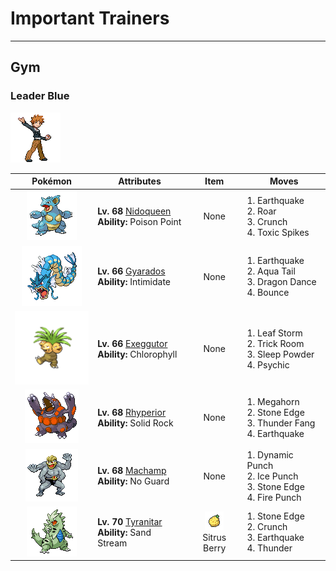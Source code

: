 # Important Trainers


---

## Gym

### Leader Blue

![Leader Blue](../../assets/important_trainers/blue.png "Leader Blue")

| Pokémon | Attributes | Item | Moves |
|:-------:|------------|:----:|-------|
| ![Nidoqueen](../../assets/sprites/nidoqueen/front.gif "Nidoqueen") | **Lv. 68** [Nidoqueen](../../pokemon/nidoqueen.md/)<br>**Ability:** <span class="tooltip" title="Contact with the Pokémon may poison the foe.">Poison Point</span><br>| None | 1. <span class="tooltip" title="The user sets off an earthquake that hits all the Pokémon in the battle. ">Earthquake</span><br>2. <span class="tooltip" title="The foe is scared off, to be replaced by another Pokémon in its party. In the wild, the battle ends.">Roar</span><br>3. <span class="tooltip" title="The user crunches up the foe with sharp fangs. It may also lower the target’s Defense stat.">Crunch</span><br>4. <span class="tooltip" title="The user lays a trap of poison spikes at the foe’s feet. They poison foes that switch into battle.">Toxic Spikes</span> |
| ![Gyarados](../../assets/sprites/gyarados/front.gif "Gyarados") | **Lv. 66** [Gyarados](../../pokemon/gyarados.md/)<br>**Ability:** <span class="tooltip" title="Lowers the foe’s Attack stat.">Intimidate</span><br>| None | 1. <span class="tooltip" title="The user sets off an earthquake that hits all the Pokémon in the battle. ">Earthquake</span><br>2. <span class="tooltip" title="The user attacks by swinging its tail as if it were a vicious wave in a raging storm. ">Aqua Tail</span><br>3. <span class="tooltip" title="The user vigorously performs a mystic, powerful dance that boosts its Attack and Speed stats.">Dragon Dance</span><br>4. <span class="tooltip" title="The user bounces up high, then drops on the foe on the second turn. It may also paralyze the foe.">Bounce</span> |
| ![Exeggutor](../../assets/sprites/exeggutor/front.gif "Exeggutor") | **Lv. 66** [Exeggutor](../../pokemon/exeggutor.md/)<br>**Ability:** <span class="tooltip" title="Boosts the Pokémon’s Speed in sunshine.">Chlorophyll</span><br>| None | 1. <span class="tooltip" title="A storm of sharp leaves is whipped up. The attack’s recoil sharply reduces the user’s Sp. Atk stat.">Leaf Storm</span><br>2. <span class="tooltip" title="The user creates a bizarre area in which slower Pokémon get to move first for five turns.">Trick Room</span><br>3. <span class="tooltip" title="The user scatters a big cloud of sleep- inducing dust around the foe. ">Sleep Powder</span><br>4. <span class="tooltip" title="The foe is hit by a strong telekinetic force. It may also reduce the foe’s Sp. Def stat.">Psychic</span> |
| ![Rhyperior](../../assets/sprites/rhyperior/front.gif "Rhyperior") | **Lv. 68** [Rhyperior](../../pokemon/rhyperior.md/)<br>**Ability:** <span class="tooltip" title="Reduces damage from supereffective attacks">Solid Rock</span><br>| None | 1. <span class="tooltip" title="Using its tough and impressive horn, the user rams into the foe  with no letup. ">Megahorn</span><br>2. <span class="tooltip" title="The user stabs the foe with a sharpened stone. It has a high critical-hit ratio. ">Stone Edge</span><br>3. <span class="tooltip" title="The user bites with electrified fangs. It may also make the foe flinch or become paralyzed.">Thunder Fang</span><br>4. <span class="tooltip" title="The user sets off an earthquake that hits all the Pokémon in the battle. ">Earthquake</span> |
| ![Machamp](../../assets/sprites/machamp/front.gif "Machamp") | **Lv. 68** [Machamp](../../pokemon/machamp.md/)<br>**Ability:** <span class="tooltip" title="Ensures both Pokémon’s and foe’s attacks land.">No Guard</span><br>| None | 1. <span class="tooltip" title="The foe is punched with the user’s full, concentrated power. It confuses the foe if it hits.">Dynamic Punch</span><br>2. <span class="tooltip" title="The foe is punched with an icy fist. It may leave the target frozen. ">Ice Punch</span><br>3. <span class="tooltip" title="The user stabs the foe with a sharpened stone. It has a high critical-hit ratio. ">Stone Edge</span><br>4. <span class="tooltip" title="The foe is punched with a fiery fist. It may leave the target with a burn. ">Fire Punch</span> |
| ![Tyranitar](../../assets/sprites/tyranitar/front.gif "Tyranitar") | **Lv. 70** [Tyranitar](../../pokemon/tyranitar.md/)<br>**Ability:** <span class="tooltip" title="The Pokémon summons a sandstorm in battle.">Sand Stream</span><br>| ![Sitrus Berry](../../assets/items/sitrus_berry.png "Sitrus Berry")<br><span class="tooltip" title="It may be used or held by a Pokémon to heal the user’s HP a little.">Sitrus Berry</span> | 1. <span class="tooltip" title="The user stabs the foe with a sharpened stone. It has a high critical-hit ratio. ">Stone Edge</span><br>2. <span class="tooltip" title="The user crunches up the foe with sharp fangs. It may also lower the target’s Defense stat.">Crunch</span><br>3. <span class="tooltip" title="The user sets off an earthquake that hits all the Pokémon in the battle. ">Earthquake</span><br>4. <span class="tooltip" title="A wicked thunderbolt is dropped on the foe to inflict damage. It may also leave the target paralyzed.">Thunder</span> |


